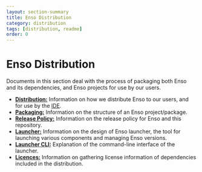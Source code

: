 ```yaml
---
layout: section-summary
title: Enso Distribution
category: distribution
tags: [distribution, readme]
order: 0
---
```


# Enso Distribution

Documents in this section deal with the process of packaging both Enso and its
dependencies, and Enso projects for use by our users.

- [**Distribution:**](./distribution.md) Information on how we distribute Enso
  to our users, and for use by the [IDE](https://github.com/enso-org/ide).
- [**Packaging:**](./packaging.md) Information on the structure of an Enso
  project/package.
- [**Release Policy:**](./release-policy.md) Information on the release policy
  for Enso and this repository.
- [**Launcher:**](./launcher.md) Information on the design of Enso launcher, the
  tool for launching various components and managing Enso versions.
- [**Launcher CLI:**](./launcher-cli.md) Explanation of the command-line
  interface of the launcher.
- [**Licences:**](licences.md) Information on gathering license information of
  dependencies included in the distribution.
